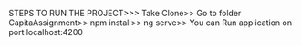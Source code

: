 STEPS TO RUN THE PROJECT>>>
  Take Clone>>
  Go to folder CapitaAssignment>>
  npm install>>
  ng serve>>
  You can Run application on port localhost:4200
